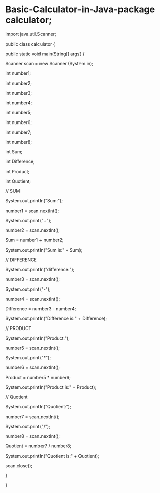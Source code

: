 # Basic-Calculator-in-Java-package calculator;

import java.util.Scanner;

public class calculator {

  public static void main(String[] args) {

  Scanner scan = new Scanner (System.in);

  

  int number1;

  int number2;

  int number3;

  int number4;

  int number5;

  int number6;

  int number7;

  int number8;

  

  int Sum;

  int Difference;

  int Product;

  int Quotient;

  

  // SUM 

  System.out.println("Sum:");

  number1 = scan.nextInt();

  

  System.out.print("+");

  number2 = scan.nextInt();

  

  Sum = number1 + number2;

  System.out.println("Sum is:" + Sum);

  

  // DIFFERENCE

  

  System.out.println("difference:");

  number3 = scan.nextInt();

  

  System.out.print("-");

  number4 = scan.nextInt();

  

  Difference = number3 - number4;

  System.out.println("Difference is:" + Difference);

  

  

  // PRODUCT

  System.out.println("Product:");

  number5 = scan.nextInt();

  

  System.out.print("*");

  number6 = scan.nextInt();

  

  Product = number5 * number6;

  System.out.println("Product is:" + Product);

  

  // Quotient

  

  System.out.println("Quotient:");

  number7 = scan.nextInt();

  

  System.out.print("/");

  number8 = scan.nextInt();

  

  Quotient = number7 / number8;

  System.out.println("Quotient is:" + Quotient);

  

  scan.close();

  

  

 

  

  

   

  }

}
